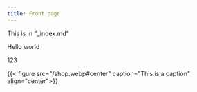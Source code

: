 ```yaml
---
title: Front page
---
```

This is in "_index.md"

Hello world


123

{{< figure src="/shop.webp#center" caption="This is a caption" align="center">}}


